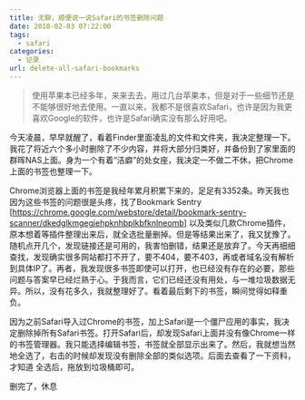 ```yaml
---
title: 无聊，顺便说一说Safari的书签删除问题
date: 2018-02-03 07:22:00
tags: 
  - safari
categories:
  - 记录
url: delete-all-safari-bookmarks
---
```


> 使用苹果本已经多年，来来去去，用过几台苹果本，但是对于一些细节还是不能够很好地去使用。一直以来，我都不是很喜欢Safari，也许是因为我更喜欢Google的软件，也许是Safari确实没有那么好用吧。

<!--more-->

今天凌晨，早早就醒了，看着Finder里面凌乱的文件和文件夹，我决定整理一下。我花了将近六个多小时删除了不少内容，并将大部分归类好，并备份到了家里面的群晖NAS上面。身为一个有着“洁癖”的处女座，我决定一不做二不休，把Chrome上面的书签也整理一下。

Chrome浏览器上面的书签是我经年累月积累下来的，足足有3352条。昨天我也因为这些书签的问题很是头疼，找了Bookmark Sentry
[https://chrome.google.com/webstore/detail/bookmark-sentry-scanner/dkedglkmgegjehpknhbplkbfknlneomb]
以及类似几款Chrome插件，原本想着等插件整理出来后，就全选批量删掉。但是等结果出来了，我又犹豫了。随机点开几个，发现链接还是可用的，我害怕删错，结果还是放弃了。今天再细细查找，发现确实很多网站都打不开了，要不404，要不403，再或者域名没有解析到具体IP了。再者，我发现很多书签即使可以打开，也已经没有存在的必要，那些问题与答案早已经烂熟于心。于我而言，它们已经还没有用处，与一堆垃圾数据无异。所以，没有花多久，我就整理好了。看着最后剩下的书签，瞬间觉得如释重负。

因为之前Safari导入过Chrome的书签，加上Safari是一个僵尸应用的事实，我决定删除掉所有Safari书签。打开Safari后，却发现Safari上面并没有像Chrome一样的书签管理器。我只能选择编辑书签，书签就全部显示出来了。然后，我就想当然地全选了，右击的时候却发现没有删除全部的类似选项。后面去查看了一下资料，才知道
全选后，拖放到垃圾桶即可。

删完了，休息